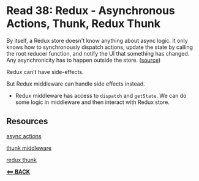 # Read 38: Redux - Asynchronous Actions, Thunk, Redux Thunk

By itself, a Redux store doesn't know anything about async logic. It only knows how to synchronously dispatch actions, update the state by calling the root reducer function, and notify the UI that something has changed. Any asynchronicity has to happen outside the store. ([source](https://redux.js.org/tutorials/fundamentals/part-6-async-logic))

Redux can't have side-effects.

But Redux middleware can handle side effects instead.

- Redux middleware has access to `dispatch` and `getState`. We can do some logic in middleware and then interact with Redux store.


## Resources

[async actions](https://redux.js.org/advanced/asyncactions)

[thunk middleware](https://github.com/reduxjs/redux-thunk)

[redux thunk](https://alligator.io/redux/redux-thunk/)


[**<== BACK**](401-toc.md)